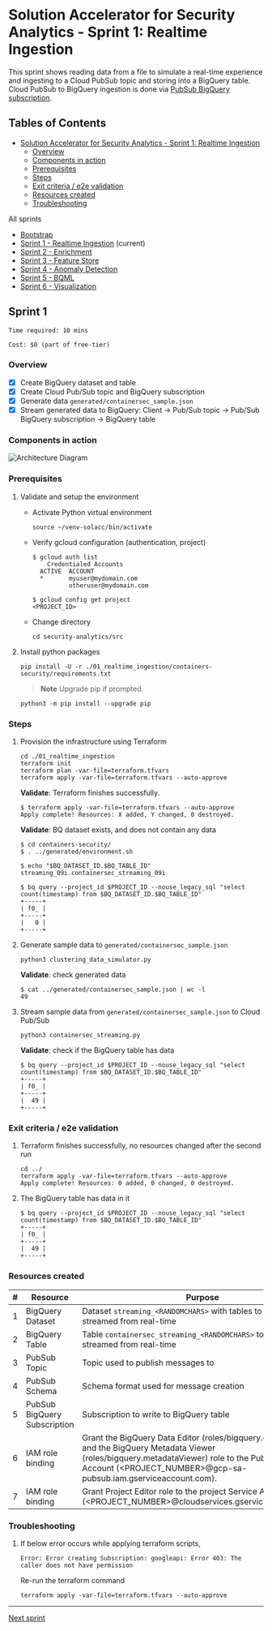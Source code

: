 
# Solution Accelerator for Security Analytics - Sprint 1: Realtime Ingestion

This sprint shows reading data from a file to simulate a real-time experience and ingesting to a Cloud PubSub topic and storing into a BigQuery table.
Cloud PubSub to BigQuery ingestion is done via [PubSub BigQuery subscription](https://cloud.google.com/pubsub/docs/bigquery).

## Tables of Contents

- [Solution Accelerator for Security Analytics - Sprint 1: Realtime Ingestion](#solution-accelerator-for-security-analytics---sprint-1-realtime-ingestion)
  - [Overview](#overview)
  - [Components in action](#components-in-action)
  - [Prerequisites](#prerequisites)
  - [Steps](#steps)
  - [Exit criteria / e2e validation](#exit-criteria--e2e-validation)
  - [Resources created](#resources-created)
  - [Troubleshooting](#troubleshooting)

All sprints

- [Bootstrap](../00_bootstrap/README.md)
- [Sprint 1 - Realtime Ingestion](../01_realtime_ingestion/README.md) (current)
- [Sprint 2 - Enrichment](../02_enrichment_dataflow/README.md)
- [Sprint 3 - Feature Store](../03_feature_store/README.md)
- [Sprint 4 - Anomaly Detection](../04_anomaly_detection/README.md)
- [Sprint 5 - BQML](../05_bqml/README.md)
- [Sprint 6 - Visualization](../06_visualization/README.md)

## Sprint 1

```Time required: 10 mins```

```Cost: $0 (part of free-tier)```

### Overview

- [x] Create BigQuery dataset and table
- [x] Create Cloud Pub/Sub topic and BigQuery subscription
- [x] Generate data `generated/containersec_sample.json`
- [x] Stream generated data to BigQuery: Client -> Pub/Sub topic -> Pub/Sub BigQuery subscription -> BigQuery table

### Components in action

![Architecture Diagram](images/zoomed-arch.png)

### Prerequisites

1. Validate and setup the environment

    - Activate Python virtual environment

        ```console
        source ~/venv-solacc/bin/activate
        ```

    - Verify gcloud configuration (authentication, project)

        ```console
        $ gcloud auth list
            Credentialed Accounts
          ACTIVE  ACCOUNT
          *       myuser@mydomain.com
                  otheruser@mydomain.com

        $ gcloud config get project
        <PROJECT_ID>
        ```

    - Change directory

        ```console
        cd security-analytics/src
        ```

2. Install python packages

    ```console
    pip install -U -r ./01_realtime_ingestion/containers-security/requirements.txt
    ```

    > **Note**
    > Upgrade pip if prompted.

    ```console
    python3 -m pip install --upgrade pip
    ```

### Steps

1. Provision the infrastructure using Terraform

   ```console
   cd ./01_realtime_ingestion
   terraform init 
   terraform plan -var-file=terraform.tfvars
   terraform apply -var-file=terraform.tfvars --auto-approve
   ```

    **Validate**: Terraform finishes successfully.

    ```console
    $ terraform apply -var-file=terraform.tfvars --auto-approve
    Apply complete! Resources: X added, Y changed, 0 destroyed.
    ```

    **Validate**: BQ dataset exists, and does not contain any data

    ```console
    $ cd containers-security/
    $ . ../generated/environment.sh

    $ echo "$BQ_DATASET_ID.$BQ_TABLE_ID"
    streaming_09i.containersec_streaming_09i

    $ bq query --project_id $PROJECT_ID --nouse_legacy_sql "select count(timestamp) from $BQ_DATASET_ID.$BQ_TABLE_ID"
    +-----+
    | f0_ |
    +-----+
    |   0 |
    +-----+
    ```

2. Generate sample data to `generated/containersec_sample.json`

    ```console
    python3 clustering_data_simulator.py
    ```

    **Validate**: check generated data

    ```console
    $ cat ../generated/containersec_sample.json | wc -l
    49
    ```

3. Stream sample data from `generated/containersec_sample.json` to Cloud Pub/Sub

    ```console
    python3 containersec_streaming.py
    ```

    **Validate**: check if the BigQuery table has data

    ```console
    $ bq query --project_id $PROJECT_ID --nouse_legacy_sql "select count(timestamp) from $BQ_DATASET_ID.$BQ_TABLE_ID"
    +-----+
    | f0_ |
    +-----+
    |  49 |
    +-----+
    ```

### Exit criteria / e2e validation

1. Terraform finishes successfully, no resources changed after the second run

    ```console
    cd ../
    terraform apply -var-file=terraform.tfvars --auto-approve
    Apply complete! Resources: 0 added, 0 changed, 0 destroyed.
    ```

2. The BigQuery table has data in it

    ```console
    $ bq query --project_id $PROJECT_ID --nouse_legacy_sql "select count(timestamp) from $BQ_DATASET_ID.$BQ_TABLE_ID"
    +-----+
    | f0_ |
    +-----+
    |  49 |
    +-----+
    ```

### Resources created

| # | Resource | Purpose |
|---|---|---|
| 1 | BigQuery Dataset | Dataset `streaming_<RANDOMCHARS>` with tables to hold data streamed from real-time |
| 2 | BigQuery Table | Table `containersec_streaming_<RANDOMCHARS>` to store data streamed from real-time |
| 3 | PubSub Topic | Topic used to publish messages to |
| 4 | PubSub Schema | Schema format used for message creation |
| 5 | PubSub BigQuery Subscription | Subscription to write to BigQuery table |
| 6 | IAM role binding | Grant the BigQuery Data Editor (roles/bigquery.dataEditor) role and the BigQuery Metadata Viewer (roles/bigquery.metadataViewer) role to the Pub/Sub Service Account (<PROJECT_NUMBER>@gcp-sa-pubsub.iam.gserviceaccount.com). |
| 7 | IAM role binding | Grant Project Editor role to the project Service Account (<PROJECT_NUMBER>@cloudservices.gserviceaccount.com). |

### Troubleshooting

1. If below error occurs while applying terraform scripts,

    ```console
    Error: Error creating Subscription: googleapi: Error 403: The caller does not have permission
    ```

    Re-run the terraform command

    ```console
    terraform apply -var-file=terraform.tfvars --auto-approve
    ```

---
[Next sprint](../02_enrichment_dataflow/README.md)
